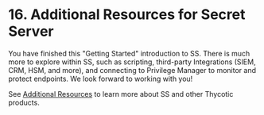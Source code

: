 [title]: # (16. Additional Resources for Secret Server)
[tags]: # (Resources)
[priority]: # (160)

# 16. Additional Resources for Secret Server

You have finished this "Getting Started" introduction to SS. There is much more to explore within SS, such as scripting, third-party Integrations (SIEM, CRM, HSM, and more), and connecting to Privilege Manager to monitor and protect endpoints. We look forward to working with you!

See [Additional Resources](../../help/index.md) to learn more about SS and other Thycotic products.
